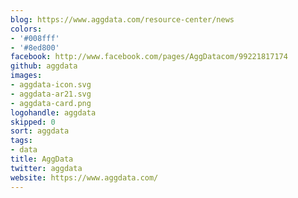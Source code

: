 ```yaml
---
blog: https://www.aggdata.com/resource-center/news
colors:
- '#008fff'
- '#8ed800'
facebook: http://www.facebook.com/pages/AggDatacom/99221817174
github: aggdata
images:
- aggdata-icon.svg
- aggdata-ar21.svg
- aggdata-card.png
logohandle: aggdata
skipped: 0
sort: aggdata
tags:
- data
title: AggData
twitter: aggdata
website: https://www.aggdata.com/
---
```


